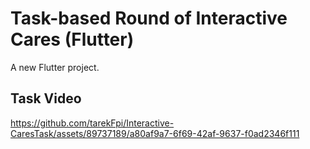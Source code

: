 # Task-based Round of Interactive Cares (Flutter)

A new Flutter project.

## Task Video






https://github.com/tarekFpi/Interactive-CaresTask/assets/89737189/a80af9a7-6f69-42af-9637-f0ad2346f111

